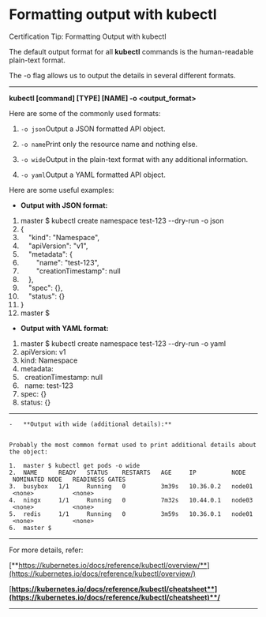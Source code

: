 # Formatting output with kubectl

Certification Tip: Formatting Output with kubectl

The default output format for all **kubectl** commands is the human-readable plain-text format.

The -o flag allows us to output the details in several different formats.

---


**kubectl [command] [TYPE] [NAME] -o <output_format>**

Here are some of the commonly used formats:

  

1.  `-o json`Output a JSON formatted API object.
    
2.  `-o name`Print only the resource name and nothing else.
    
3.  `-o wide`Output in the plain-text format with any additional information.
    
4.  `-o yaml`Output a YAML formatted API object.
    

Here are some useful examples:

-   **Output with JSON format:**
    

1.  master $ kubectl create namespace test-123 --dry-run -o json
2.  {
3.      "kind": "Namespace",
4.      "apiVersion": "v1",
5.      "metadata": {
6.          "name": "test-123",
7.          "creationTimestamp": null
8.      },
9.      "spec": {},
10.      "status": {}
11.  }
12.  master $

  

-   **Output with YAML format:**
    

1.  master $ kubectl create namespace test-123 --dry-run -o yaml
2.  apiVersion: v1
3.  kind: Namespace
4.  metadata:
5.    creationTimestamp: null
6.    name: test-123
7.  spec: {}
8.  status: {}

---

  
```
-   **Output with wide (additional details):**
    

Probably the most common format used to print additional details about the object:

1.  master $ kubectl get pods -o wide
2.  NAME      READY   STATUS    RESTARTS   AGE     IP          NODE     NOMINATED NODE   READINESS GATES
3.  busybox   1/1     Running   0          3m39s   10.36.0.2   node01   <none>           <none>
4.  ningx     1/1     Running   0          7m32s   10.44.0.1   node03   <none>           <none>
5.  redis     1/1     Running   0          3m59s   10.36.0.1   node01   <none>           <none>
6.  master $
```
---

For more details, refer:

[**https://kubernetes.io/docs/reference/kubectl/overview/**](https://kubernetes.io/docs/reference/kubectl/overview/)

[**https://kubernetes.io/docs/reference/kubectl/cheatsheet**](https://kubernetes.io/docs/reference/kubectl/cheatsheet)**/**

  ---
